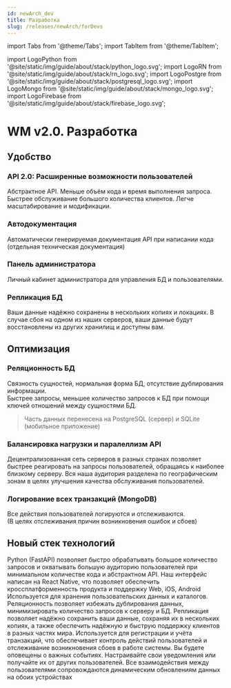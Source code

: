 ```yaml
---
id: newArch_dev
title: Разработка
slug: /releases/newArch/forDevs
---
```


import Tabs from '@theme/Tabs';
import TabItem from '@theme/TabItem';

import LogoPython from '@site/static/img/guide/about/stack/python_logo.svg';
import LogoRN from '@site/static/img/guide/about/stack/rn_logo.svg';
import LogoPostgre from '@site/static/img/guide/about/stack/postgresql_logo.svg';
import LogoMongo from '@site/static/img/guide/about/stack/mongo_logo.svg';
import LogoFirebase from '@site/static/img/guide/about/stack/firebase_logo.svg';

# WM v2.0. Разработка

## Удобство

### API 2.0: Расширенные возможности пользователей

Абстрактное API. Меньше объём кода и время выполнения запроса. Быстрее обслуживание большого количества клиентов. Легче масштабирование и модификации.

### Автодокументация

Автоматически генерируемая документация API при написании кода
(отдельная техническая документация)

### Панель администратора

Личный кабинет администратора для управления БД и пользователями.

### Репликация БД

Ваши данные надёжно сохранены в нескольких копиях и локациях. В случае сбоя на одном из наших серверов, ваши данные будут восстановлены из других хранилищ и доступны вам.

## Оптимизация

### Реляционность БД

Связность сущностей, нормальная форма БД, отсутствие дублирования информации.  
 Быстрее запросы, меньшее количество запросов к БД при помощи ключей отношений между сущностями БД.

> Часть данных перенесена на PostgreSQL (сервер) и SQLite (мобильное приложение)

### Балансировка нагрузки и паралеллизм API

Децентрализованная сеть серверов в разных странах позволяет быстрее реагировать на запросы пользователей, обращаясь к наиболее близкому серверу. Вся наша аудитория разделена по географическим зонам в целях улучшения качества обслуживания пользователей.

### Логирование всех транзакций (MongoDB)

Все действия пользователей логируются и отслеживаются.  
(В целях отслеживания причин возникновения ошибок и сбоев)

## Новый стек технологий

<Tabs>
  <TabItem value="FastAPI" label="FastAPI" default style={{display: 'flex'}}>
    <LogoPython className="blackSvgIcon"  style={{width: "10%",height: '100%',marginRight: 20, float: 'left'}}/>
    Python (FastAPI) позволяет быстро обрабатывать большое количество запросов и охватывать большую аудиторию пользователей при минимальном количестве кода и абстрактном API.
  </TabItem>
  <TabItem value="React Native" label="React Native">
    <LogoRN className="blackSvgIcon"  style={{width: "10%",height: '100%',marginRight: 20, float: 'left'}}/>
    Наш интерфейс написан на React Native, что позволяет обеспечить кроссплатформенность продукта и поддержку Web, iOS, Android
  </TabItem>
  <TabItem value="PostgreSQL" label="PostgreSQL">
    <LogoPostgre className="blackSvgIcon"  style={{width: "10%",height: '100%',marginRight: 20, float: 'left'}}/>
    Используется для хранения пользовательских данных и каталогов. Реляционность позволяет избежать дублирования данных, минимизировать количество запросов к серверу и БД. Репликация позволяет надёжно сохранить ваши данные, сохраняя их в нескольких копиях, а также обеспечить надёжную и быструю поддержку клиентов в разных частях мира.
  </TabItem>
  <TabItem value="MongoDB" label="MongoDB">
    <LogoMongo className="blackSvgIcon"  style={{width: "10%",height: '100%',marginRight: 20, float: 'left'}}/>
    Используется для регистрации и учёта транзакций, что обеспечивает контроль действий пользователей и отслеживание возникновения сбоев в работе системы.
  </TabItem>
  <TabItem value="Firebase" label="Firebase">
    <LogoFirebase className="blackSvgIcon"  style={{width: "10%",height: '100%',marginRight: 20, float: 'left'}}/>
    Вы будете оповещены о важных событиях. Настраивайте свои уведомления или получайте их от других пользователей. Все взаимодействия между пользователями сопровождаются динамическим обновлениям данных на обоих устройствах
  </TabItem>
</Tabs>
